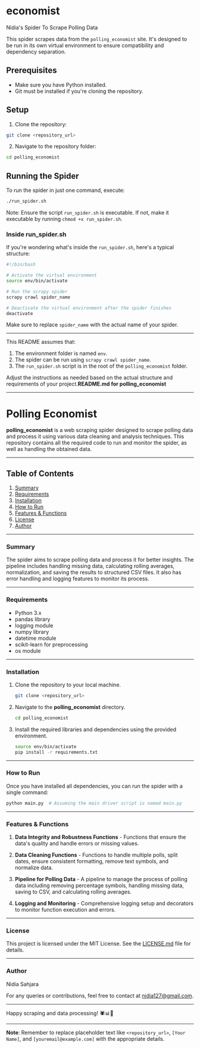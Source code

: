 # economist
Nidia's Spider To Scrape Polling Data

This spider scrapes data from the `polling_economist` site. It's designed to be run in its own virtual environment to ensure compatibility and dependency separation.

## Prerequisites

- Make sure you have Python installed.
- Git must be installed if you're cloning the repository.

## Setup

1. Clone the repository:

```bash
git clone <repository_url>
```

2. Navigate to the repository folder:

```bash
cd polling_economist
```

## Running the Spider

To run the spider in just one command, execute:

```bash
./run_spider.sh
```

Note: Ensure the script `run_spider.sh` is executable. If not, make it executable by running `chmod +x run_spider.sh`.

### Inside run_spider.sh

If you're wondering what's inside the `run_spider.sh`, here's a typical structure:

```bash
#!/bin/bash

# Activate the virtual environment
source env/bin/activate

# Run the scrapy spider
scrapy crawl spider_name

# Deactivate the virtual environment after the spider finishes
deactivate
```

Make sure to replace `spider_name` with the actual name of your spider.

---

This README assumes that:
1. The environment folder is named `env`.
2. The spider can be run using `scrapy crawl spider_name`.
3. The `run_spider.sh` script is in the root of the `polling_economist` folder.

Adjust the instructions as needed based on the actual structure and requirements of your project.**README.md for polling_economist**

---

# Polling Economist

**polling_economist** is a web scraping spider designed to scrape polling data and process it using various data cleaning and analysis techniques. This repository contains all the required code to run and monitor the spider, as well as handling the obtained data.

---

## Table of Contents
1. [Summary](#Summary)
2. [Requirements](#Requirements)
3. [Installation](#Installation)
4. [How to Run](#How-to-Run)
5. [Features & Functions](#Features-&-Functions)
6. [License](#License)
7. [Author](#Author)

---

### Summary

The spider aims to scrape polling data and process it for better insights. The pipeline includes handling missing data, calculating rolling averages, normalization, and saving the results to structured CSV files. It also has error handling and logging features to monitor its process.

---

### Requirements

- Python 3.x
- pandas library
- logging module
- numpy library
- datetime module
- scikit-learn for preprocessing
- os module

---

### Installation

1. Clone the repository to your local machine.
   
   ```bash
   git clone <repository_url>
   ```

2. Navigate to the **polling_economist** directory.

   ```bash
   cd polling_economist
   ```

3. Install the required libraries and dependencies using the provided environment.

   ```bash
   source env/bin/activate
   pip install -r requirements.txt
   ```

---

### How to Run

Once you have installed all dependencies, you can run the spider with a single command:

```bash
python main.py  # Assuming the main driver script is named main.py
```

---

### Features & Functions

1. **Data Integrity and Robustness Functions** - Functions that ensure the data's quality and handle errors or missing values.

2. **Data Cleaning Functions** - Functions to handle multiple polls, split dates, ensure consistent formatting, remove text symbols, and normalize data.

3. **Pipeline for Polling Data** - A pipeline to manage the process of polling data including removing percentage symbols, handling missing data, saving to CSV, and calculating rolling averages.

4. **Logging and Monitoring** - Comprehensive logging setup and decorators to monitor function execution and errors.

---

### License

This project is licensed under the MIT License. See the [LICENSE.md](LICENSE.md) file for details.

---

### Author

Nidia Sahjara

For any queries or contributions, feel free to contact at [nidia127@gmail.com](mailto:nidia127@gmail.com).

---

Happy scraping and data processing! 🕷📊🤖

--- 

**Note**: Remember to replace placeholder text like `<repository_url>`, `[Your Name]`, and `[youremail@example.com]` with the appropriate details.
